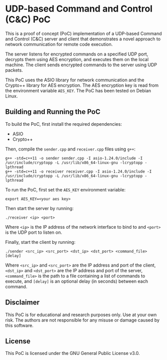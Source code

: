 UDP-based Command and Control (C&C) PoC
=======================================

This is a proof of concept (PoC) implementation of a UDP-based Command and Control (C&C) server and client that demonstrates a novel approach to network communication for remote code execution.

The server listens for encrypted commands on a specified UDP port, decrypts them using AES encryption, and executes them on the local machine. The client sends encrypted commands to the server using UDP packets.

This PoC uses the ASIO library for network communication and the Crypto++ library for AES encryption. The AES encryption key is read from the environment variable `AES_KEY`. The PoC has been tested on Debian Linux.

Building and Running the PoC
----------------------------

To build the PoC, first install the required dependencies:

-   ASIO
-   Crypto++

Then, compile the `sender.cpp` and `receiver.cpp` files using `g++`:

```
g++ -std=c++11 -o sender sender.cpp -I asio-1.24.0/include -I /usr/include/cryptopp -L /usr/lib/x86_64-linux-gnu -lcryptopp -lpthread
g++ -std=c++11 -o receiver receiver.cpp -I asio-1.24.0/include -I /usr/include/cryptopp -L /usr/lib/x86_64-linux-gnu -lcryptopp -lpthread
```

To run the PoC, first set the `AES_KEY` environment variable:

```export AES_KEY=<your aes key> ```

Then start the server by running:

```./receiver <ip> <port> ```

Where `<ip>` is the IP address of the network interface to bind to and `<port>` is the UDP port to listen on.

Finally, start the client by running:

```./sender <src_ip> <src_port> <dst_ip> <dst_port> <command_file> [delay] ```

Where `<src_ip>` and `<src_port>` are the IP address and port of the client, `<dst_ip>` and `<dst_port>` are the IP address and port of the server, `<command_file>` is the path to a file containing a list of commands to execute, and `[delay]` is an optional delay (in seconds) between each command.

Disclaimer
----------

This PoC is for educational and research purposes only. Use at your own risk. The authors are not responsible for any misuse or damage caused by this software.

License
-------

This PoC is licensed under the GNU General Public License v3.0.
